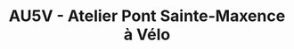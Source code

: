 ---
title: "AU5V - Atelier Pont Sainte-Maxence à Vélo"
url: /pont-sainte-maxence/au5v-atelier-pont-sainte-maxence-a-velo/
shop: vélo
---